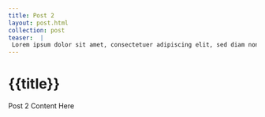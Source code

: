 ```yaml
---
title: Post 2
layout: post.html
collection: post
teaser:  |
 Lorem ipsum dolor sit amet, consectetuer adipiscing elit, sed diam nonummy nibh euismod tincidunt ut laoreet dolore magna aliquam erat volutpat. Ut wisi enim ad minim veniam, quis nostrud exerci tation ullamcorper suscipit lobortis nisl ut aliquip ex ea commodo consequat.
---
```

<h1>{{title}}</h1>
<p>Post 2 Content Here</p>